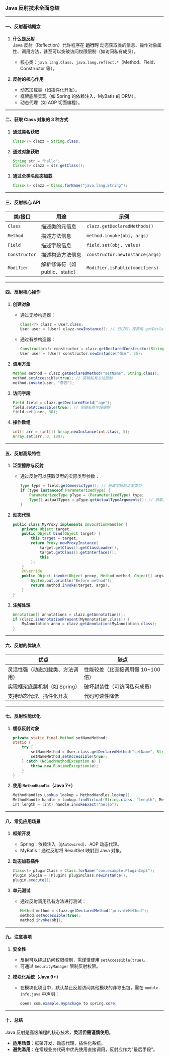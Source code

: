 ### Java 反射技术全面总结

---

#### **一、反射基础概念**

1. **什么是反射**  
   Java 反射（Reflection）允许程序在 **运行时** 动态获取类的信息、操作对象属性、调用方法，甚至可以突破访问权限限制（如访问私有成员）。
    - 核心类：`java.lang.Class`、`java.lang.reflect.*`（Method、Field、Constructor 等）。

2. **反射的核心作用**
    - 动态加载类（如插件化开发）。
    - 框架底层实现（如 Spring 的依赖注入、MyBatis 的 ORM）。
    - 动态代理（如 AOP 切面编程）。

---

#### **二、获取 Class 对象的 3 种方式**

1. **通过类名获取**
   ```java
   Class<?> clazz = String.class;
   ```

2. **通过对象获取**
   ```java
   String str = "hello";
   Class<?> clazz = str.getClass();
   ```

3. **通过全类名动态加载**
   ```java
   Class<?> clazz = Class.forName("java.lang.String");
   ```

---

#### **三、反射核心 API**

| 类/接口          | 用途                     | 示例                              |
|---------------|------------------------|---------------------------------|
| `Class`       | 描述类的元信息                | `clazz.getDeclaredMethods()`    |
| `Method`      | 描述方法信息                 | `method.invoke(obj, args)`      |
| `Field`       | 描述字段信息                 | `field.set(obj, value)`         |
| `Constructor` | 描述构造方法信息               | `constructor.newInstance(args)` |
| `Modifier`    | 解析修饰符（如 public、static） | `Modifier.isPublic(modifiers)`  |

---

#### **四、反射核心操作**

1. **创建对象**
    - 通过无参构造器：
      ```java
      Class<?> clazz = User.class;
      User user = (User) clazz.newInstance(); // 已过时，推荐用 getDeclaredConstructor().newInstance()
      ```
    - 通过有参构造器：
      ```java
      Constructor<?> constructor = clazz.getDeclaredConstructor(String.class, int.class);
      User user = (User) constructor.newInstance("张三", 25);
      ```

2. **调用方法**
   ```java
   Method method = clazz.getDeclaredMethod("setName", String.class);
   method.setAccessible(true); // 突破私有方法限制
   method.invoke(user, "李四");
   ```

3. **访问字段**
   ```java
   Field field = clazz.getDeclaredField("age");
   field.setAccessible(true); // 突破私有字段限制
   field.set(user, 30);
   ```

4. **操作数组**
   ```java
   int[] arr = (int[]) Array.newInstance(int.class, 5);
   Array.set(arr, 0, 100);
   ```

---

#### **五、反射高级特性**

1. **泛型擦除与反射**
    - 通过反射可以获取泛型的实际类型参数：
      ```java
      Type type = field.getGenericType(); // 获取字段的泛型类型
      if (type instanceof ParameterizedType) {
          ParameterizedType pType = (ParameterizedType) type;
          Type[] actualTypes = pType.getActualTypeArguments(); // 获取实际类型
      }
      ```

2. **动态代理**
   ```java
   public class MyProxy implements InvocationHandler {
       private Object target;
       public Object bind(Object target) {
           this.target = target;
           return Proxy.newProxyInstance(
               target.getClass().getClassLoader(),
               target.getClass().getInterfaces(),
               this
           );
       }
       @Override
       public Object invoke(Object proxy, Method method, Object[] args) throws Throwable {
           System.out.println("Before method");
           return method.invoke(target, args);
       }
   }
   ```

3. **注解处理**
   ```java
   Annotation[] annotations = clazz.getAnnotations();
   if (clazz.isAnnotationPresent(MyAnnotation.class)) {
       MyAnnotation anno = clazz.getAnnotation(MyAnnotation.class);
   }
   ```

---

#### **六、反射的优缺点**

| **优点**             | **缺点**                |
|--------------------|-----------------------|
| 灵活性强（动态加载类、方法调用）   | 性能较差（比直接调用慢 10~100 倍） |
| 实现框架底层机制（如 Spring） | 破坏封装性（可访问私有成员）        |
| 支持动态代理、插件化开发       | 代码可读性降低               |

---

#### **七、反射性能优化**

1. **缓存反射对象**
   ```java
   private static final Method setNameMethod;
   static {
       try {
           setNameMethod = User.class.getDeclaredMethod("setName", String.class);
           setNameMethod.setAccessible(true);
       } catch (NoSuchMethodException e) {
           throw new RuntimeException(e);
       }
   }
   ```

2. **使用 `MethodHandle`（Java 7+）**
   ```java
   MethodHandles.Lookup lookup = MethodHandles.lookup();
   MethodHandle handle = lookup.findVirtual(String.class, "length", MethodType.methodType(int.class));
   int length = (int) handle.invokeExact("hello");
   ```

---

#### **八、常见应用场景**

1. **框架开发**
    - Spring：依赖注入（`@Autowired`）、AOP 动态代理。
    - MyBatis：通过反射将 ResultSet 映射到 Java 对象。

2. **动态加载插件**
   ```java
   Class<?> pluginClass = Class.forName("com.example.PluginImpl");
   Plugin plugin = (Plugin) pluginClass.newInstance();
   plugin.execute();
   ```

3. **单元测试**
    - 通过反射调用私有方法进行测试：
      ```java
      Method method = clazz.getDeclaredMethod("privateMethod");
      method.setAccessible(true);
      method.invoke(obj);
      ```

---

#### **九、注意事项**

1. **安全性**
    - 反射可以绕过访问权限控制，需谨慎使用 `setAccessible(true)`。
    - 可通过 `SecurityManager` 限制反射权限。

2. **模块化系统（Java 9+）**
    - 在模块化项目中，默认禁止反射访问其他模块的非导出包，需在 `module-info.java` 中声明：
      ```java
      opens com.example.mypackage to spring.core;
      ```

---

#### **十、总结**

Java 反射是高级编程的核心技术，**灵活但需谨慎使用**。

- **适用场景**：框架开发、动态代理、插件化系统。
- **避免滥用**：在常规业务代码中优先使用直接调用，反射应作为“最后手段”。